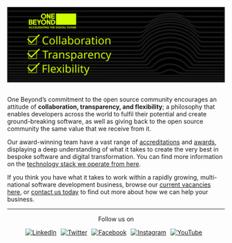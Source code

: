<div style="display:flex; align-items:center; justify-content:center">
  <img alt="banner" src="https://github.com/onebeyond/.github/blob/main/assets/banner.svg" width="100%" />
</div>

<br />

<p>
One Beyond’s commitment to the open source community encourages an attitude of <strong>collaboration, transparency, and flexibility</strong>; a philosophy that enables developers across the world to fulfil their potential and create ground-breaking software, as well as giving back to the open source community the same value that we receive from it. 
</p>

<p>
Our award-winning team have a vast range of <a href="https://www.one-beyond.com/accreditations/">accreditations</a> and <a href="https://www.one-beyond.com/awards/">awards</a>, displaying a deep understanding of what it takes to create the very best in bespoke software and digital transformation. You can find more information on the <a href="https://www.one-beyond.com/process/technology-stack/">technology stack we operate from here</a>. 
</p>

<p>
If you think you have what it takes to work within a rapidly growing, multi-national software development business, browse our <a href="https://www.one-beyond.com/careers/">current vacancies here</a>, or <a href="https://www.one-beyond.com/contact-us/">contact us today</a> to find out more about how we can help your business. 
</p>

----

<p style="display:flex; justify-content: center">
Follow us on

<div style="display:flex; justify-content: center">

<a style="padding-right:10px;" href="https://www.linkedin.com/company/onebeyond/">
<img alt="LinkedIn" src="https://img.shields.io/badge/LinkedIn-0077B5?style=for-the-badge&logo=linkedin&logoColor=white" />
</a>

<a style="padding-right:10px;" href="http://twitter.com/onebeyond_">
<img alt="Twitter" src="https://img.shields.io/badge/Twitter-1DA1F2?style=for-the-badge&logo=twitter&logoColor=white" />
</a>

<a style="padding-right:10px;" href="http://facebook.com/onebeyondsoftware">
<img alt="Facebook" src="https://img.shields.io/badge/Facebook-1877F2?style=for-the-badge&logo=facebook&logoColor=white" />
</a>


<a style="padding-right:10px;" href="http://instagram.com/onebeyond_">
<img alt="Instagram" src="https://img.shields.io/badge/Instagram-E4405F?style=for-the-badge&logo=instagram&logoColor=white" />
</a>

<a style="padding-right:10px;" href="https://www.youtube.com/channel/UCIV3inU1Yu2xKDJFKmENV-Q">
<img alt="YouTube" src="https://img.shields.io/badge/YouTube-FF0000?style=for-the-badge&logo=youtube&logoColor=white" />
</a>

</div>

</p>
